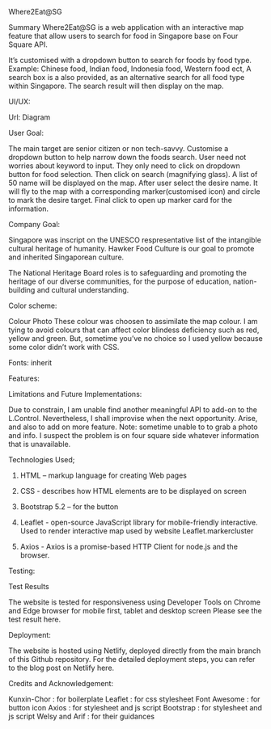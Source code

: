 Where2Eat@SG

Summary
Where2Eat@SG is a web application with an interactive map feature that allow users to search for food in Singapore base on Four Square API.

It’s customised with a dropdown button to search for foods by food type. Example: Chinese food, Indian food, Indonesia food, Western food ect, 
A search box is a also provided, as an alternative search for all food type within Singapore.  The search result will then display on the map. 



UI/UX:

Url:  Diagram

User Goal:

The main target are senior citizen or non tech-savvy. Customise a dropdown button to help narrow down the foods search.  User need not worries about keyword to input. They only need to click on dropdown button for food selection. Then click on search (magnifying glass).  A list of 50 name will be displayed on the map. After user select the desire name. It will fly to the map with a corresponding marker(customised icon) and circle to mark the desire target.  Final click to open up marker card for the information.
 

Company  Goal:

Singapore was inscript on the UNESCO respresentative list of the intangible cultural heritage of humanity. Hawker Food Culture is our goal
to promote and inherited Singaporean culture. 
 
The National Heritage Board roles is to safeguarding and promoting the heritage of our diverse communities, for the purpose of education, nation-building and cultural understanding.



Color scheme:

Colour Photo
These colour was choosen to assimilate the map colour. I am tying to avoid colours that can affect color blindess deficiency such as red, yellow and green. But, sometime you’ve no choice so I used yellow because some color  didn’t work with CSS.



Fonts: 
inherit

Features:

Limitations and Future Implementations: 

Due to constrain,  I am unable find another meaningful API to add-on to the L.Control. Nevertheless, I shall improvise when the next opportunity. Arise, and also to add on more feature.  Note: sometime  unable to to grab a photo and info.  I suspect the problem is on four square side whatever information that is unavailable.     


Technologies Used;

1. HTML – markup language for creating Web pages

2. CSS - describes how HTML elements are to be displayed on screen

3. Bootstrap 5.2 – for the button

4. Leaflet -  open-source JavaScript library for mobile-friendly interactive. Used to render interactive map used by website
Leaflet.markercluster

5. Axios - Axios is a promise-based HTTP Client for node.js and the browser.

Testing:

Test Results

The website is tested for responsiveness using Developer Tools on Chrome and Edge browser for mobile first, tablet and desktop screen Please see the test result here.


Deployment:

The website is hosted using Netlify, deployed directly from the main branch of this Github repository. For the detailed deployment steps, you can refer to the blog post on Netlify here.


Credits and Acknowledgement:

Kunxin-Chor :  for boilerplate
Leaflet :  for css stylesheet
Font Awesome :  for button icon 
Axios :  for stylesheet and js script
Bootstrap :  for stylesheet and js script
Welsy and Arif : for their guidances 
